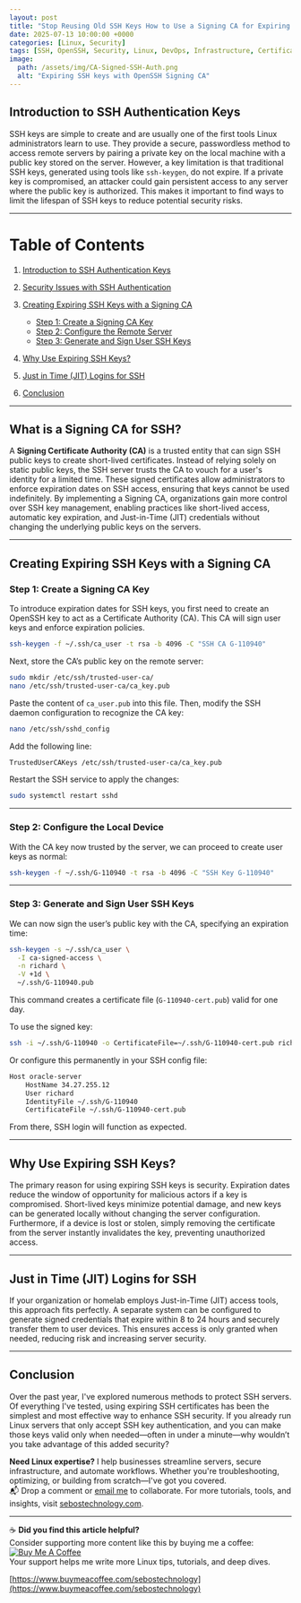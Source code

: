 ```yaml
---
layout: post
title: "Stop Reusing Old SSH Keys How to Use a Signing CA for Expiring SSH Auth"
date: 2025-07-13 10:00:00 +0000
categories: [Linux, Security]
tags: [SSH, OpenSSH, Security, Linux, DevOps, Infrastructure, Certificates]
image:
  path: /assets/img/CA-Signed-SSH-Auth.png
  alt: "Expiring SSH keys with OpenSSH Signing CA"
---
```

## **Introduction to SSH Authentication Keys**

SSH keys are simple to create and are usually one of the first tools Linux administrators learn to use. They provide a secure, passwordless method to access remote servers by pairing a private key on the local machine with a public key stored on the server. However, a key limitation is that traditional SSH keys, generated using tools like `ssh-keygen`, do not expire. If a private key is compromised, an attacker could gain persistent access to any server where the public key is authorized. This makes it important to find ways to limit the lifespan of SSH keys to reduce potential security risks.

---

# **Table of Contents**

1. [Introduction to SSH Authentication Keys](#introduction-to-ssh-authentication-keys)
2. [Security Issues with SSH Authentication](#security-issues-with-ssh-authentication)
3. [Creating Expiring SSH Keys with a Signing CA](#creating-expiring-ssh-keys-with-a-signing-ca)

   * [Step 1: Create a Signing CA Key](#step-1-create-a-signing-ca-key)
   * [Step 2: Configure the Remote Server](#step-2-configure-the-remote-server)
   * [Step 3: Generate and Sign User SSH Keys](#step-3-generate-and-sign-user-ssh-keys)
4. [Why Use Expiring SSH Keys?](#why-use-expiring-ssh-keys)
5. [Just in Time (JIT) Logins for SSH](#just-in-time-jit-logins-for-ssh)
6. [Conclusion](#conclusion)

---

## **What is a Signing CA for SSH?**

A **Signing Certificate Authority (CA)** is a trusted entity that can sign SSH public keys to create short-lived certificates. Instead of relying solely on static public keys, the SSH server trusts the CA to vouch for a user's identity for a limited time. These signed certificates allow administrators to enforce expiration dates on SSH access, ensuring that keys cannot be used indefinitely. By implementing a Signing CA, organizations gain more control over SSH key management, enabling practices like short-lived access, automatic key expiration, and Just-in-Time (JIT) credentials without changing the underlying public keys on the servers.

---

## **Creating Expiring SSH Keys with a Signing CA**

### **Step 1: Create a Signing CA Key**

To introduce expiration dates for SSH keys, you first need to create an OpenSSH key to act as a Certificate Authority (CA). This CA will sign user keys and enforce expiration policies.

```bash
ssh-keygen -f ~/.ssh/ca_user -t rsa -b 4096 -C "SSH CA G-110940"
```

Next, store the CA’s public key on the remote server:

```bash
sudo mkdir /etc/ssh/trusted-user-ca/
nano /etc/ssh/trusted-user-ca/ca_key.pub
```

Paste the content of `ca_user.pub` into this file. Then, modify the SSH daemon configuration to recognize the CA key:

```bash
nano /etc/ssh/sshd_config
```

Add the following line:

```bash
TrustedUserCAKeys /etc/ssh/trusted-user-ca/ca_key.pub
```

Restart the SSH service to apply the changes:

```bash
sudo systemctl restart sshd
```

---

### **Step 2: Configure the Local Device**

With the CA key now trusted by the server, we can proceed to create user keys as normal:

```bash
ssh-keygen -f ~/.ssh/G-110940 -t rsa -b 4096 -C "SSH Key G-110940"
```

---

### **Step 3: Generate and Sign User SSH Keys**

We can now sign the user’s public key with the CA, specifying an expiration time:

```bash
ssh-keygen -s ~/.ssh/ca_user \
  -I ca-signed-access \
  -n richard \
  -V +1d \
  ~/.ssh/G-110940.pub
```

This command creates a certificate file (`G-110940-cert.pub`) valid for one day.

To use the signed key:

```bash
ssh -i ~/.ssh/G-110940 -o CertificateFile=~/.ssh/G-110940-cert.pub richard@34.27.255.12
```

Or configure this permanently in your SSH config file:

```bash
Host oracle-server
    HostName 34.27.255.12
    User richard
    IdentityFile ~/.ssh/G-110940
    CertificateFile ~/.ssh/G-110940-cert.pub
```

From there, SSH login will function as expected.

---

## **Why Use Expiring SSH Keys?**

The primary reason for using expiring SSH keys is security. Expiration dates reduce the window of opportunity for malicious actors if a key is compromised. Short-lived keys minimize potential damage, and new keys can be generated locally without changing the server configuration. Furthermore, if a device is lost or stolen, simply removing the certificate from the server instantly invalidates the key, preventing unauthorized access.

---

## **Just in Time (JIT) Logins for SSH**

If your organization or homelab employs Just-in-Time (JIT) access tools, this approach fits perfectly. A separate system can be configured to generate signed credentials that expire within 8 to 24 hours and securely transfer them to user devices. This ensures access is only granted when needed, reducing risk and increasing server security.

---

## **Conclusion**

Over the past year, I've explored numerous methods to protect SSH servers. Of everything I've tested, using expiring SSH certificates has been the simplest and most effective way to enhance SSH security. If you already run Linux servers that only accept SSH key authentication, and you can make those keys valid only when needed—often in under a minute—why wouldn’t you take advantage of this added security?

**Need Linux expertise?** I help businesses streamline servers, secure infrastructure, and automate workflows. Whether you're troubleshooting, optimizing, or building from scratch—I've got you covered.  
📬 Drop a comment or [email me](mailto:info@sebostechnology.com) to collaborate. For more tutorials, tools, and insights, visit [sebostechnology.com](https://sebostechnology.com).

---

☕ **Did you find this article helpful?**  
Consider supporting more content like this by buying me a coffee:  
[![Buy Me A Coffee](https://img.shields.io/badge/Buy%20Me%20A%20Coffee-Donate-yellow)](https://www.buymeacoffee.com/sebostechnology)  
Your support helps me write more Linux tips, tutorials, and deep dives.

[https://www.buymeacoffee.com/sebostechnology](https://www.buymeacoffee.com/sebostechnology)
